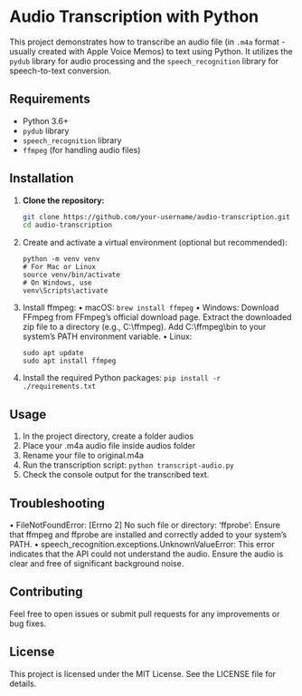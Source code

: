 # Audio Transcription with Python

This project demonstrates how to transcribe an audio file (in `.m4a` format - usually created with Apple Voice Memos) to text using Python. It utilizes the `pydub` library for audio processing and the `speech_recognition` library for speech-to-text conversion.

## Requirements

- Python 3.6+
- `pydub` library
- `speech_recognition` library
- `ffmpeg` (for handling audio files)

## Installation

1. **Clone the repository:**

   ```sh
   git clone https://github.com/your-username/audio-transcription.git
   cd audio-transcription
    ```

2.	Create and activate a virtual environment (optional but recommended):
    ```
    python -m venv venv
    # For Mac or Linux
    source venv/bin/activate  
    # On Windows, use 
    venv\Scripts\activate
     ```

3.	Install ffmpeg:
	•	macOS:
    `brew install ffmpeg`
    •	Windows:
	Download FFmpeg from FFmpeg’s official download page.
	Extract the downloaded zip file to a directory (e.g., C:\ffmpeg).
	Add C:\ffmpeg\bin to your system’s PATH environment variable.
	•	Linux:
    ```
    sudo apt update
    sudo apt install ffmpeg
    ```
4.	Install the required Python packages:
    `pip install -r ./requirements.txt`

## Usage

1.	In the project directory, create a folder audios
2.	Place your .m4a audio file inside audios folder
3.  Rename your file to original.m4a
4.  Run the transcription script:
`python transcript-audio.py`
4.	Check the console output for the transcribed text.

## Troubleshooting

•	FileNotFoundError: [Errno 2] No such file or directory: ‘ffprobe’:
Ensure that ffmpeg and ffprobe are installed and correctly added to your system’s PATH.
	•	speech_recognition.exceptions.UnknownValueError:
This error indicates that the API could not understand the audio. Ensure the audio is clear and free of significant background noise.

## Contributing

Feel free to open issues or submit pull requests for any improvements or bug fixes.

## License

This project is licensed under the MIT License. See the LICENSE file for details.
